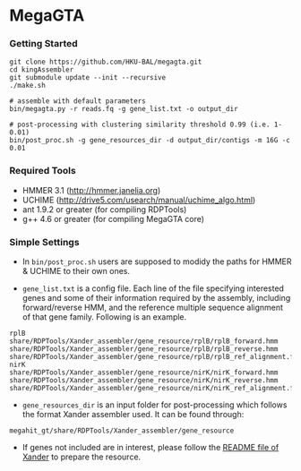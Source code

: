 MegaGTA
=========

### Getting Started

```
git clone https://github.com/HKU-BAL/megagta.git
cd kingAssembler
git submodule update --init --recursive
./make.sh

# assemble with default parameters
bin/megagta.py -r reads.fq -g gene_list.txt -o output_dir

# post-processing with clustering similarity threshold 0.99 (i.e. 1-0.01)
bin/post_proc.sh -g gene_resources_dir -d output_dir/contigs -m 16G -c 0.01

```

### Required Tools
* HMMER 3.1 (http://hmmer.janelia.org)
* UCHIME (http://drive5.com/usearch/manual/uchime_algo.html)
* ant 1.9.2 or greater (for compiling RDPTools)
* g++ 4.6 or greater (for compiling MegaGTA core)

### Simple Settings
* In `bin/post_proc.sh` users are supposed to modidy the paths for HMMER & UCHIME to their own ones.

* `gene_list.txt` is a config file. Each line of the file specifying interested genes and some of their information required by the assembly, including forward/reverse HMM, and the reference multiple sequence alignment of that gene family. Following is an example.
```
rplB share/RDPTools/Xander_assembler/gene_resource/rplB/rplB_forward.hmm share/RDPTools/Xander_assembler/gene_resource/rplB/rplB_reverse.hmm share/RDPTools/Xander_assembler/gene_resource/rplB/rplB_ref_alignment.faa
nirK share/RDPTools/Xander_assembler/gene_resource/nirK/nirK_forward.hmm share/RDPTools/Xander_assembler/gene_resource/nirK/nirK_reverse.hmm share/RDPTools/Xander_assembler/gene_resource/nirK/nirK_ref_alignment.faa
```

* `gene_resources_dir` is an input folder for post-processing which follows the format Xander assembler used. It can be found through:
```
megahit_gt/share/RDPTools/Xander_assembler/gene_resource
```
* If genes not included are in interest, please follow the [README file of Xander][1] to prepare the resource.

[1]: https://github.com/rdpstaff/Xander_assembler/blob/master/README.md#per-gene-preparation-requires-biological-insight
